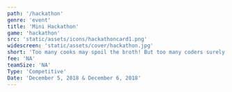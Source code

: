 ```yaml
---
path: '/hackathon'
genre: 'event'
title: 'Mini Hackathon'
game: 'hackathon'
src: 'static/assets/icons/hackathoncard1.png'
widescreen: 'static/assets/cover/hackathon.jpg'
short: 'Too many cooks may spoil the broth! But too many coders surely can develop awesomeness! Get ready to bring in your best team and code your way to win! Face this challenge and drive your team to success!'
fee: 'NA'
teamSize: 'NA'
Type: 'Competitive'
Date: 'December 5, 2018 & December 6, 2018' 
---
```


